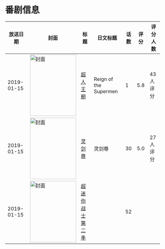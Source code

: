 # 番剧信息

|放送日期|封面|标题|日文标题|话数|评分|评分人数|
|---|---|---|---|---|---|---|
|2019-01-15|<img src="https://lain.bgm.tv/pic/cover/c/70/ff/241960_3xT3a.jpg" alt="封面" style="width:150px;height:200px;object-fit:cover;">|[超人王朝](https://bangumi.tv/subject/241960)|Reign of the Supermen|1|5.8|43人评分|
|2019-01-15|<img src="https://lain.bgm.tv/pic/cover/c/06/c6/271256_zR2r0.jpg" alt="封面" style="width:150px;height:200px;object-fit:cover;">|[灵剑尊](https://bangumi.tv/subject/271256)|灵剑尊|30|5.0|27人评分|
|2019-01-15|<img src="https://lain.bgm.tv/pic/cover/c/2d/b8/478434_00bNn.jpg" alt="封面" style="width:150px;height:200px;object-fit:cover;">|[超迷你战士 第二季](https://bangumi.tv/subject/478434)||52|||
